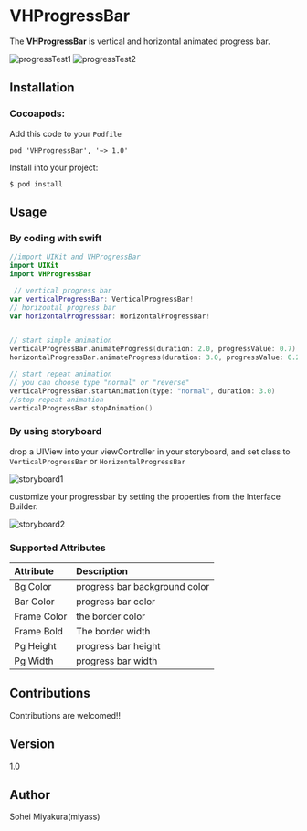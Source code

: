 # VHProgressBar
The **VHProgressBar** is vertical and horizontal animated progress bar.

![progressTest1](images/progressTest1.gif)
![progressTest2](images/progressTest2.gif)

## Installation

### Cocoapods:

Add this code to your `Podfile`
```
pod 'VHProgressBar', '~> 1.0'
```
Install into your project:  
```
$ pod install
```

## Usage

### By coding with swift

``` swift
//import UIKit and VHProgressBar
import UIKit
import VHProgressBar

 // vertical progress bar
var verticalProgressBar: VerticalProgressBar!
// horizontal progress bar
var horizontalProgressBar: HorizontalProgressBar!


// start simple animation
verticalProgressBar.animateProgress(duration: 2.0, progressValue: 0.7)
horizontalProgressBar.animateProgress(duration: 3.0, progressValue: 0.2)

// start repeat animation
// you can choose type "normal" or "reverse"
verticalProgressBar.startAnimation(type: "normal", duration: 3.0)
//stop repeat animation  
verticalProgressBar.stopAnimation()

```


### By using storyboard

drop a UIView into your viewController in your storyboard, and set class to `VerticalProgressBar` or `HorizontalProgressBar`

![storyboard1](images/storyboard2_demo.png)  

customize your progressbar by setting the properties from the Interface Builder.

![storyboard2](images/storyboard1_demo.png)  

### Supported Attributes

|Attribute|Description|  
|:---|:---|  
|Bg Color|progress bar background color|
|Bar Color|progress bar color|
|Frame Color|the border color|
|Frame Bold|The border width|
|Pg Height|progress bar height|
|Pg Width|progress bar width|

## Contributions
Contributions are welcomed!!

## Version
1.0

## Author
Sohei Miyakura(miyass)
